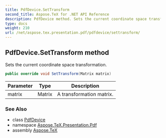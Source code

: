```yaml
---
title: PdfDevice.SetTransform
second_title: Aspose.TeX for .NET API Reference
description: PdfDevice method. Sets the current coordinate space transformation
type: docs
weight: 210
url: /net/aspose.tex.presentation.pdf/pdfdevice/settransform/
---
```

## PdfDevice.SetTransform method

Sets the current coordinate space transformation.

```csharp
public override void SetTransform(Matrix matrix)
```

| Parameter | Type | Description |
| --- | --- | --- |
| matrix | Matrix | A transformation matrix. |

### See Also

* class [PdfDevice](../)
* namespace [Aspose.TeX.Presentation.Pdf](../../pdfdevice/)
* assembly [Aspose.TeX](../../../)



